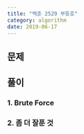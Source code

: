 ```yaml
---
title: "백준 2529 부등호"
category: algorithm
date: 2019-06-17
---
```


## 문제 

## 풀이

### 1. Brute Force 

### 2. 좀 더 잘푼 것 

